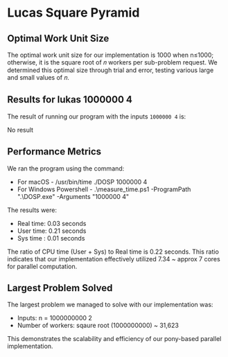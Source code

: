 # Lucas Square Pyramid

## Optimal Work Unit Size

The optimal work unit size for our implementation is 1000 when n≤1000; otherwise, it is the square root of 𝑛 workers per sub-problem request. We determined this optimal size through trial and error, testing various large and small values of 𝑛.

## Results for lukas 1000000 4

The result of running our program with the inputs `1000000 4` is:

No result

## Performance Metrics

We ran the program using the command:
- For macOS - /usr/bin/time ./DOSP 1000000 4
- For Windows Powershell - .\measure_time.ps1 -ProgramPath ".\DOSP.exe" -Arguments "1000000 4"

The results were:
- Real time: 0.03 seconds
- User time: 0.21 seconds
- Sys time : 0.01 seconds

The ratio of CPU time (User + Sys) to Real time is 0.22 seconds. This ratio indicates that our implementation effectively utilized 7.34 ~ approx 7 cores for parallel computation.

## Largest Problem Solved

The largest problem we managed to solve with our implementation was:

- Inputs: n = 1000000000 2
- Number of workers: sqaure root (1000000000) ~ 31,623

This demonstrates the scalability and efficiency of our pony-based parallel implementation.
